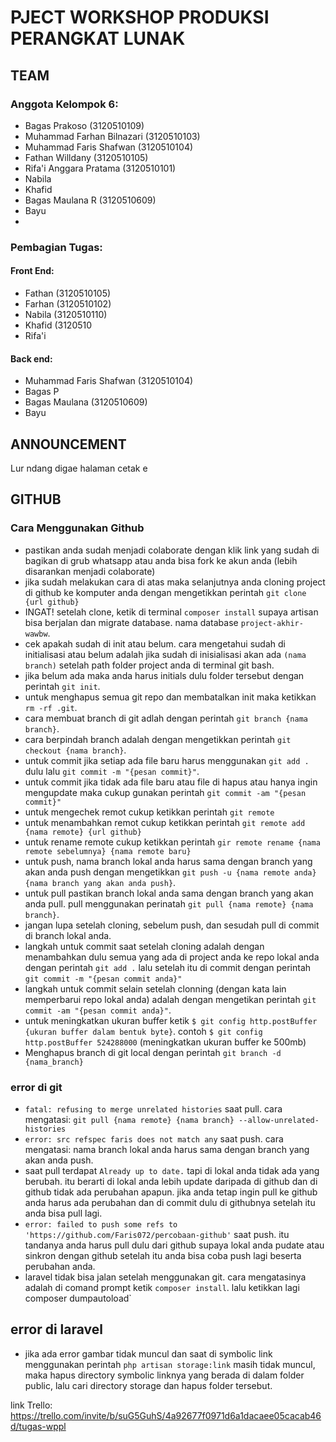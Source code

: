 # PJECT WORKSHOP PRODUKSI PERANGKAT LUNAK

## TEAM
### Anggota Kelompok 6: 
- Bagas Prakoso (3120510109)
- Muhammad Farhan Bilnazari (3120510103)
- Muhammad Faris Shafwan (3120510104)
- Fathan Willdany (3120510105)
- Rifa'i Anggara Pratama (3120510101)
- Nabila
- Khafid
- Bagas Maulana R (3120510609)
- Bayu
- 


### Pembagian Tugas: 

#### Front End:
- Fathan (3120510105)
- Farhan (3120510102)
- Nabila (3120510110)
- Khafid (3120510
- Rifa'i

#### Back end:
- Muhammad Faris Shafwan (3120510104)
- Bagas P
- Bagas Maulana (3120510609)
- Bayu


## ANNOUNCEMENT 

Lur ndang digae halaman cetak e



## GITHUB
### Cara Menggunakan Github
- pastikan anda sudah menjadi colaborate dengan klik link yang sudah di bagikan di grub whatsapp atau anda bisa fork ke akun anda (lebih disarankan menjadi colaborate)
- jika sudah melakukan cara di atas maka selanjutnya anda cloning project di github ke komputer anda dengan mengetikkan perintah `git clone {url github}`
- INGAT! setelah clone, ketik di terminal `composer install` supaya artisan bisa berjalan dan migrate database. nama database `project-akhir-wawbw`. 
- cek apakah sudah di init atau belum. cara mengetahui sudah di initialisasi atau belum adalah jika sudah di inisialisasi akan ada `(nama branch)` setelah path folder project anda di terminal git bash.
- jika belum ada maka anda harus initials dulu folder tersebut dengan perintah `git init`.
- untuk menghapus semua git repo dan membatalkan init maka ketikkan `rm -rf .git`.
- cara membuat branch di git adlah dengan perintah `git branch {nama branch}`. 
- cara berpindah branch adalah dengan mengetikkan perintah `git checkout {nama branch}`.
- untuk commit jika setiap ada file baru harus menggunakan `git add .` dulu lalu `git commit -m "{pesan commit}"`.
- untuk commit jika tidak ada file baru atau file di hapus atau hanya ingin mengupdate maka cukup gunakan perintah `git commit -am "{pesan commit}"`
- untuk mengechek remot cukup ketikkan perintah `git remote`
- untuk menambahkan remot cukup ketikkan perintah `git remote add {nama remote} {url github}` 
- untuk rename remote cukup ketikkan perintah `gir remote rename {nama remote sebelumnya} {nama remote baru}` 
- untuk push, nama branch lokal anda harus sama dengan branch yang akan anda push dengan mengetikkan `git push -u {nama remote anda} {nama branch yang akan anda push}`.
- untuk pull pastikan branch lokal anda sama dengan branch yang akan anda pull. pull menggunakan perinatah `git pull {nama remote} {nama branch}`.
- jangan lupa setelah cloning, sebelum push, dan sesudah pull di commit di branch lokal anda.
- langkah untuk commit saat setelah cloning adalah dengan menambahkan dulu semua yang ada di project anda ke repo lokal anda dengan perintah `git add .` lalu setelah itu di commit dengan perintah `git commit -m "{pesan commit anda}"` 
- langkah untuk commit selain setelah clonning (dengan kata lain memperbarui repo lokal anda) adalah dengan mengetikan perintah `git commit -am "{pesan commit anda}"`.
- untuk meningkatkan ukuran buffer ketik `$ git config http.postBuffer {ukuran buffer dalam bentuk byte}`. contoh `$ git config http.postBuffer 524288000` (meningkatkan ukuran buffer ke 500mb)
- Menghapus branch di git local dengan perintah `git branch -d {nama_branch}`


### error di git
- `fatal: refusing to merge unrelated histories` saat pull. cara mengatasi: `git pull {nama remote} {nama branch} --allow-unrelated-histories`
- `error: src refspec faris does not match any` saat push. cara mengatasi: nama branch lokal anda harus sama dengan branch yang akan anda push.
- saat pull terdapat `Already up to date.` tapi di lokal anda tidak ada yang berubah. itu berarti di lokal anda lebih update daripada di github dan di github tidak ada perubahan apapun. jika anda tetap ingin pull ke github anda harus ada perubahan dan di commit dulu di githubnya setelah itu anda bisa pull lagi.
- `error: failed to push some refs to 'https://github.com/Faris072/percobaan-github'` saat push. itu tandanya anda harus pull dulu dari github supaya lokal anda pudate atau sinkron dengan github setelah itu anda bisa coba push lagi beserta perubahan anda.
- laravel tidak bisa jalan setelah menggunakan git. cara mengatasinya adalah di comand prompt ketik `composer install`. lalu ketikkan lagi composer dumpautoload`

## error di laravel
- jika ada error gambar tidak muncul dan saat di symbolic link menggunakan perintah `php artisan storage:link` masih tidak muncul, maka hapus directory symbolic linknya yang berada di dalam folder public, lalu cari directory storage dan hapus folder tersebut.



link Trello: 
https://trello.com/invite/b/suG5GuhS/4a92677f0971d6a1dacaee05cacab46d/tugas-wppl
